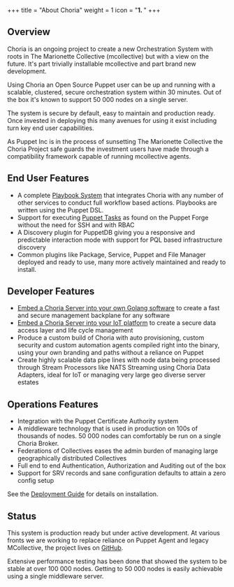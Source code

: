 +++
title = "About Choria"
weight = 1
icon = "<b>1. </b>"
+++

## Overview

Choria is an ongoing project to create a new Orchestration System with roots in The Marionette Collective (mcollective) but with a view on the future.  It's part trivially installable mcollective and part brand new development.

Using Choria an Open Source Puppet user can be up and running with a scalable, clustered, secure orchestration system within 30 minutes.  Out of the box it's known to support 50 000 nodes on a single server.

The system is secure by default, easy to maintain and production ready. Once invested in deploying this many avenues for using it exist including turn key end user capabilities.

As Puppet Inc is in the process of sunsetting The Marionette Collective the Choria Project safe guards the investment users have made through a compatibility framework capable of running mcollective agents.

## End User Features

  * A complete [Playbook System](/docs/playbooks/) that integrates Choria with any number of other services to conduct full workflow based actions. Playbooks are written using the Puppet DSL.
  * Support for executing [Puppet Tasks](/docs/tasks/) as found on the Puppet Forge without the need for SSH and with RBAC
  * A Discovery plugin for PuppetDB giving you a responsive and predictable interaction mode with support for PQL based infrastructure discovery
  * Common plugins like Package, Service, Puppet and File Manager deployed and ready to use, many more actively maintained and ready to install.

## Developer Features

  * [Embed a Choria Server into your own Golang software](https://github.com/ripienaar/embedded-choria-sample#readme) to create a fast and secure management backplane for any software
  * [Embed a Choria Server into your IoT platform](https://github.com/ripienaar/choriapi) to create a secure data access layer and life cycle management
  * Produce a custom build of Choria with auto provisioning, custom security and custom automation agents compiled right into the binary, using your own branding and paths without a reliance on Puppet
  * Create highly scalable data pipe lines with node data being processed through Stream Processors like NATS Streaming using Choria Data Adapters, ideal for IoT or managing very large geo diverse server estates

## Operations Features

  * Integration with the Puppet Certificate Authority system
  * A middleware technology that is used in production on 100s of thousands of nodes. 50 000 nodes can comfortably be run on a single Choria Broker.
  * Federations of Collectives eases the admin burden of managing large geographically distributed Collectives
  * Full end to end Authentication, Authorization and Auditing out of the box
  * Support for SRV records and sane configuration defaults to attain a zero config setup

See the [Deployment Guide](../deployment) for details on installation.

## Status

This system is production ready but under active development.  At various fronts we are working to replace reliance on Puppet Agent and legacy MCollective, the project lives on [GitHub](https://github.com/choria-io).

Extensive performance testing has been done that showed the system to be stable at over 100 000 nodes.  Getting to 50 000 nodes is easily achievable using a single middleware server.
